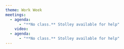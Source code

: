 ```yaml
---
theme: Work Week
meetings:
  - agenda:
      - "**No class.** Stolley available for help"
    video:
  - agenda:
      - "**No class.** Stolley available for help"
---
```

